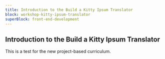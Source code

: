 ```yaml
---
title: Introduction to the Build a Kitty Ipsum Translator
block: workshop-kitty-ipsum-translator
superBlock: front-end-development
---
```


## Introduction to the Build a Kitty Ipsum Translator

This is a test for the new project-based curriculum.
